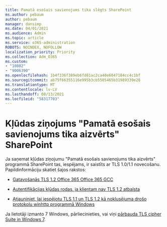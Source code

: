 ```yaml
---
title: Pamatā esošais savienojums tika slēgts SharePoint
ms.author: pebaum
author: pebaum
manager: dansimp
ms.date: 04/01/2021
ms.audience: Admin
ms.topic: article
ms.service: o365-administration
ROBOTS: NOINDEX, NOFOLLOW
localization_priority: Priority
ms.collection: Adm_O365
ms.custom:
- "10802"
- "9006390"
ms.openlocfilehash: 1b4f336f389eb6fd81ac2ca40e6047184cc4c1bf
ms.sourcegitcommit: ab75f66355116e995b3cb5505465b31989339e28
ms.translationtype: MT
ms.contentlocale: lv-LV
ms.lasthandoff: 08/13/2021
ms.locfileid: "58317703"
---
```

# <a name="the-underlying-connection-was-closed-error-in-sharepoint"></a>Kļūdas ziņojums "Pamatā esošais savienojums tika aizvērts" SharePoint

Ja saņemat kļūdas ziņojumu "Pamatā esošais savienojums tika aizvērts" programmā SharePoint tas, iespējams, ir saistīts ar TLS 1.0/1.1 novecošanu. Papildinformāciju skatiet šajos rakstos:

- [Gatavošanās TLS 1.2 Office 365 Office 365 GCC](https://docs.microsoft.com/microsoft-365/compliance/prepare-tls-1.2-in-office-365)

- [Autentifikācijas kļūdas rodas, ja klientam nav TLS 1.2 atbalsta](https://review.docs.microsoft.com/sharepoint/troubleshoot/administration/authentication-errors-tls12-support)

- [Atjauniniet, lai iespējotu TLS 1.1 un TLS 1.2 kā noklusējuma drošo protokolu winhttp programmā Windows](https://support.microsoft.com/topic/update-to-enable-tls-1-1-and-tls-1-2-as-default-secure-protocols-in-winhttp-in-windows-c4bd73d2-31d7-761e-0178-11268bb10392)

Ja lietotāji izmanto 7 Windows, pārliecinieties, vai viņi [pārbauda TLS cipher Suite in Windows 7](https://docs.microsoft.com/windows/win32/secauthn/tls-cipher-suites-in-windows-7).